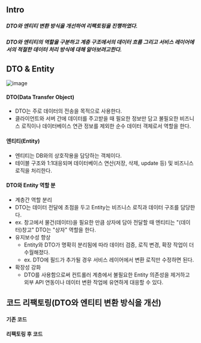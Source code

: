 ## Intro
##### DTO와 엔티티 변환 방식을 개선하여 리팩토링을 진행하였다.
##### DTO와 엔티티의 역할을 구분하고 계층 구조에서의 데이터 흐름 그리고 서비스 레이어에서의 적절한 데이터 처리 방식에 대해 알아보려고한다. 

## DTO & Entity
![image](https://github.com/user-attachments/assets/9eb88258-5486-402f-b928-fedc4d0ee0c1)

#### DTO(Data Transfer Object)
- DTO는 주로 데이터의 전송을 목적으로 사용한다.
- 클라이언트와 서버 간에 데이터를 주고받을 때 필요한 정보만 담고 불필요한 비즈니스 로직이나 데이터베이스 연관 정보를 제외한 순수 데이터 객체로서 역할을 한다.

#### 엔티티(Entity)
- 엔티티는 DB와의 상호작용을 담당하는 객체이다.
- 테이블 구조와 1:1대응되며 데이터베이스 연산(저장, 삭제, update 등) 및 비즈니스 로직을 처리한다.
 
#### DTO와 Entity 역할 분
- 계층간 역할 분리
 - DTO는 데이터 전달에 초점을 두고 Entity는 비즈니스 로직과 데이터 구조를 담당한다.
 - ex. 창고에서 물건(데이터)을 필요한 만큼 상자에 담아 전달할 때 엔티티는 "(데이터)창고" DTO는 "상자" 역할을 한다.
- 유지보수성 향상
  - Entity와 DTO가 명확히 분리됨에 따라 데이터 검증, 로직 변경, 확장 작업이 더 수월해졌다.
  - ex. DTO에 필드가 추가될 경우 서비스 레이어에서 변환 로직만 수정하면 된다.
- 확장성 강화
  - DTO를 사용함으로써 컨트롤러 계층에서 불필요한 Entity 의존성을 제거하고 외부 API 연동이나 데이터 변환 작업에 유연하게 대응할 수 있다.

## 코드 리팩토링(DTO와 엔티티 변환 방식을 개선)
#### 기존 코드

#### 리팩토링 후 코드

